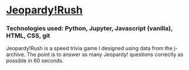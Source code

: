 # [Jeopardy!Rush](www.jeopardyrush.com)

### Technologies used: Python, Jupyter, Javascript (vanilla), HTML, CSS, git

Jeopardy!Rush is a speed trivia game I designed using data from the j-archive. The point is to answer as many Jeopardy! questions correctly as possible in 60 seconds.

